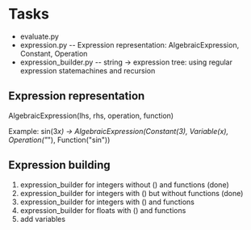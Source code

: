 # Tasks

- evaluate.py
- expression.py -- Expression representation: AlgebraicExpression, Constant, Operation
- expression_builder.py -- string -> expression tree: using regular expression statemachines and recursion

## Expression representation

AlgebraicExpression(lhs, rhs, operation, function)

Example: sin(3*x) -> AlgebraicExpression(Constant(3), Variable(x), Operation("*"), Function("sin"))

## Expression building

1. expression_builder for integers without () and functions (done)
2. expression_builder for integers with () but without functions (done)
3. expression_builder for integers with () and functions
4. expression_builder for floats with () and functions
5. add variables